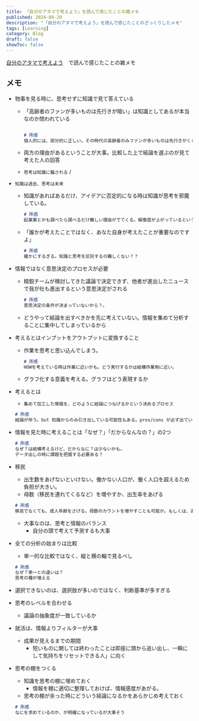 ```yaml
---
title: 「自分のアタマで考えよう」を読んで感じたことの雑メモ
published: 2024-08-20
description: "「自分のアタマで考えよう」を読んで感じたことのざっくりしたメモ"
tags: [Learning]
category: Blog
draft: false
showToc: false
---
```


[自分のアタマで考えよう](https://amzn.to/3McqU5l)　で読んで感じたことの雑メモ

## メモ
- 物事を見る時に、思考せずに知識で見て答えている
    - 「高齢者のファンが多いものは先行きが暗い」は知識としてあるが本当なのか問われている

        ```markdown
        
        # 所感
        個人的には、部分的に正しい。その時代の高齢者のみファンが多いものは先行きがくらい。一方でどの年代の高齢者もファンが多ければ良さそう。ゲートボールとか？
        ```

    - 両方の理由があるということが大事。比較した上で結論を選ぶのが見て考えた人の回答
    - `思考は知識に騙される` /
- `知識は過去、思考は未来`
    - 知識があればあるだけ、アイデアに否定的になる時は知識が思考を邪魔している。

        ```markdown
        # 所感
        起業案とかも調べたら調べるだけ難しい理由がでてくる。解像度が上がっているというところもあるが、同じぐらいできることも増えるはず
        ```

    - 「誰かが考えたことではなく、あなた自身が考えたことが重要なのですよ」

        ```markdown
        # 所感
        確かにするぎる。知識と思考を区別するの難しくない？？
        ```

- 情報ではなく意思決定のプロセスが必要
    - 精鋭チームが検討してきた議論で決定できず、他者が進出したニュースで我が社も進出するという意思決定がされる

        ```markdown
        # 所感
        意思決定の条件が決まっていないから？。
        ```

    - どうやって結論を出すべきかを先に考えていない。情報を集めて分析することに集中してしまっているから
- 考えるとはインプットをアウトプットに変換すること
    - 作業を思考と思い込んでしまう。

        ```markdown
        # 所感
        HOWを考えている時は作業に近いかも。どう実行するかは結構作業側に近い。
        ```

    - グラフ化する意義を考える。グラフはどう表現するか
- 考えるとは
    - `集めて加工した情報を、どのように結論につなげるかという決めるプロセス`

    ```markdown
    # 所感
    結論が伴う。but 知識からのみ引き出している可能性もある。pros/cons が必ず出ている
    ```

- 情報を見た時に考えることは「なぜ？」「だからなんなの？」の2つ

    ```markdown
    # 所感
    なぜ？は結構考えるけど、だからなに？は少ないかも。
    データ出しの時に課題を把握する必要ある？
    ```

- 移民
    - 出生数をあげないといけない。働かない人口が、働く人口を超えるため負担が大きい。
    - 母数（移民を連れてくるなど）を増やすか、出生率をあげる

    ```markdown
    # 所感
    移民でなくても、成人年齢をさげる。母数のカウントを増やすことも可能か。もしくは、高齢出産がより身近になるなど？
    ```

    - 大事なのは、思考と情報のバランス
        - 自分の頭で考えて予測するも大事
- 全ての分析の始まりは比較
    - 単一的な比較ではなく、縦と横の軸で見るべし

    ```markdown
    # 所感
    なぜ？単一との違いは？
    思考の種が増える
    ```

- 選択できないのは、選択肢が多いのではなく、判断基準が多すぎる
- 思考のレベルを合わせる
    - 議論の抽象度が一致しているか
- 就活は、情報よりフィルターが大事
    - 成果が見えるまでの期間
        - 短いものに関しては終わったことは即座に頭から追い出し、一瞬にして気持ちをリセットできる人」に向く
- 思考の棚をつくる
    - 知識を思考の棚に埋めておく
        - 情報を棚に適切に整理しておけば、情報感度があがる。
    - 思考の棚が余った時にどういう結論になるかをあらかじめ考えておく

    ```markdown
    # 所感
    なにを求めているのか、が明確になっているが大事そう
    ```